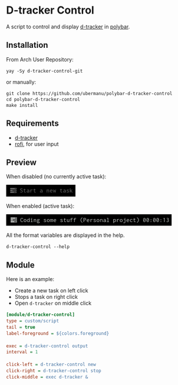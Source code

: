 # D-tracker Control

A script to control and display [d-tracker](https://github.com/drmargarido/d-tracker) in [polybar](https://github.com/polybar/polybar).

## Installation

From Arch User Repository:

    yay -Sy d-tracker-control-git

or manually:

    git clone https://github.com/ubermanu/polybar-d-tracker-control
    cd polybar-d-tracker-control
    make install

## Requirements

 * [d-tracker](https://github.com/drmargarido/d-tracker)
 * [rofi](https://github.com/davatorium/rofi), for user input

## Preview

When disabled (no currently active task):

![screenshots/inactive.png](screenshots/inactive.png)

When enabled (active task):

 ![screenshots/running.png](screenshots/running.png)

All the format variables are displayed in the help.

    d-tracker-control --help

## Module

Here is an example:

* Create a new task on left click
* Stops a task on right click
* Open `d-tracker` on middle click

```ini
[module/d-tracker-control]
type = custom/script
tail = true
label-foreground = ${colors.foreground}

exec = d-tracker-control output
interval = 1

click-left = d-tracker-control new
click-right = d-tracker-control stop
click-middle = exec d-tracker &
```
